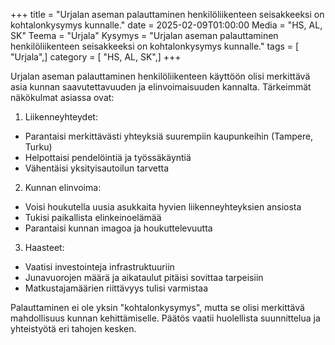 +++
title = "Urjalan aseman palauttaminen henkilöliikenteen seisakkeeksi on kohtalonkysymys kunnalle."
date = 2025-02-09T01:00:00
Media = "HS, AL, SK"
Teema = "Urjala"
Kysymys = "Urjalan aseman palauttaminen henkilöliikenteen seisakkeeksi on kohtalonkysymys kunnalle."
tags = [ "Urjala",]
category = [ "HS, AL, SK",]
+++

Urjalan aseman palauttaminen henkilöliikenteen käyttöön olisi merkittävä asia kunnan saavutettavuuden ja elinvoimaisuuden kannalta. Tärkeimmät näkökulmat asiassa ovat:

1. Liikenneyhteydet:
- Parantaisi merkittävästi yhteyksiä suurempiin kaupunkeihin (Tampere, Turku)
- Helpottaisi pendelöintiä ja työssäkäyntiä
- Vähentäisi yksityisautoilun tarvetta

2. Kunnan elinvoima:
- Voisi houkutella uusia asukkaita hyvien liikenneyhteyksien ansiosta
- Tukisi paikallista elinkeinoelämää
- Parantaisi kunnan imagoa ja houkuttelevuutta

3. Haasteet:
- Vaatisi investointeja infrastruktuuriin
- Junavuorojen määrä ja aikataulut pitäisi sovittaa tarpeisiin
- Matkustajamäärien riittävyys tulisi varmistaa

Palauttaminen ei ole yksin "kohtalonkysymys", mutta se olisi merkittävä mahdollisuus kunnan kehittämiselle. Päätös vaatii huolellista suunnittelua ja yhteistyötä eri tahojen kesken.